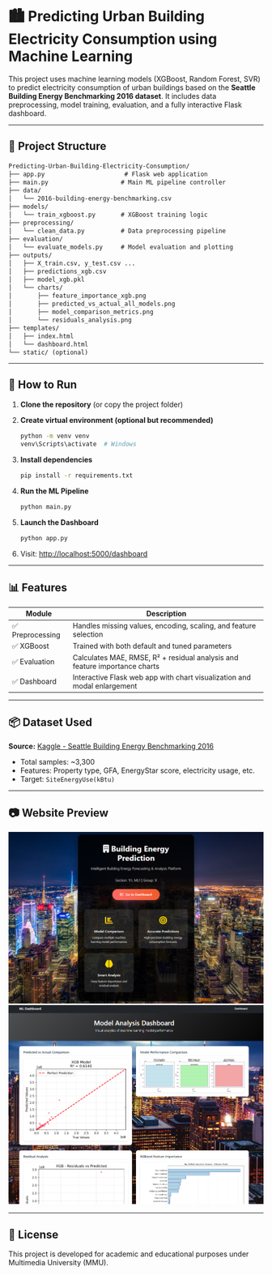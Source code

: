 
# 🏙️ Predicting Urban Building Electricity Consumption using Machine Learning

This project uses machine learning models (XGBoost, Random Forest, SVR) to predict electricity consumption of urban buildings based on the **Seattle Building Energy Benchmarking 2016 dataset**. It includes data preprocessing, model training, evaluation, and a fully interactive Flask dashboard.

---

## 📁 Project Structure

```
Predicting-Urban-Building-Electricity-Consumption/
├── app.py                      # Flask web application
├── main.py                    # Main ML pipeline controller
├── data/
│   └── 2016-building-energy-benchmarking.csv
├── models/
│   └── train_xgboost.py       # XGBoost training logic
├── preprocessing/
│   └── clean_data.py          # Data preprocessing pipeline
├── evaluation/
│   └── evaluate_models.py     # Model evaluation and plotting
├── outputs/
│   ├── X_train.csv, y_test.csv ...
│   ├── predictions_xgb.csv
│   ├── model_xgb.pkl
│   └── charts/
│       ├── feature_importance_xgb.png
│       ├── predicted_vs_actual_all_models.png
│       ├── model_comparison_metrics.png
│       └── residuals_analysis.png
├── templates/
│   ├── index.html
│   └── dashboard.html
└── static/ (optional)
```

---

## 🔧 How to Run

1. **Clone the repository** (or copy the project folder)

2. **Create virtual environment (optional but recommended)**  

   ```bash
   python -m venv venv
   venv\Scripts\activate  # Windows
   ```

3. **Install dependencies**  
   ```bash
   pip install -r requirements.txt
   ```

4. **Run the ML Pipeline**  
   ```bash
   python main.py
   ```

5. **Launch the Dashboard**  
   ```bash
   python app.py
   ```

6. Visit: [http://localhost:5000/dashboard](http://localhost:5000/dashboard)

---

## 📊 Features

| Module        | Description                                                                 |
|---------------|-----------------------------------------------------------------------------|
| ✅ Preprocessing | Handles missing values, encoding, scaling, and feature selection          |
| ✅ XGBoost      | Trained with both default and tuned parameters                             |
| ✅ Evaluation   | Calculates MAE, RMSE, R² + residual analysis and feature importance charts |
| ✅ Dashboard    | Interactive Flask web app with chart visualization and modal enlargement   |

---

## 📦 Dataset Used

**Source:** [Kaggle - Seattle Building Energy Benchmarking 2016](https://www.kaggle.com/datasets/city-of-seattle/sea-building-energy-benchmarking)

- Total samples: ~3,300
- Features: Property type, GFA, EnergyStar score, electricity usage, etc.
- Target: `SiteEnergyUse(kBtu)`

---

## 📷 Website Preview

![Main Page](static/index.png)
![Dashboard](static/dashboard.png)

---

## 📜 License

This project is developed for academic and educational purposes under Multimedia University (MMU).
